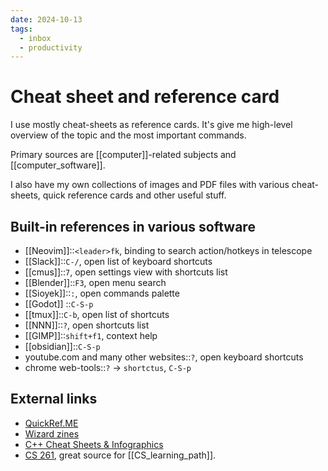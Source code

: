 ```yaml
---
date: 2024-10-13
tags:
  - inbox
  - productivity
---
```

# Cheat sheet and reference card

I use mostly cheat-sheets as reference cards. It's give me high-level overview
of the topic and the most important commands.

Primary sources are [[computer]]-related subjects and [[computer_software]].

I also have my own collections of images and PDF files with various
cheat-sheets, quick reference cards and other useful stuff.

## Built-in references in various software

- [[Neovim]]::`<leader>fk`, binding to search action/hotkeys in telescope
- [[Slack]]::`C-/`, open list of keyboard shortcuts
- [[cmus]]::`7`, open settings view with shortcuts list
- [[Blender]]::`F3`, open menu search
- [[Sioyek]]::`:`, open commands palette
- [[Godot]] ::`C-S-p`
- [[tmux]]::`C-b`, open list of shortcuts
- [[NNN]]::`?`, open shortcuts list
- [[GIMP]]::`shift+f1`, context help
- [[obsidian]]::`C-S-p`
- youtube.com and many other websites::`?`, open keyboard shortcuts
- chrome web-tools::`?` → `shortctus`, `C-S-p`

## External links

- [QuickRef.ME](https://quickref.me/)
- [Wizard zines](https://wizardzines.com/comics/)
- [C++ Cheat Sheets & Infographics](https://hackingcpp.com/cpp/cheat_sheets.html)
- [CS 261](https://w3.cs.jmu.edu/lam2mo/cs261_2016_08/calendar.html), great
source for [[CS_learning_path]].
